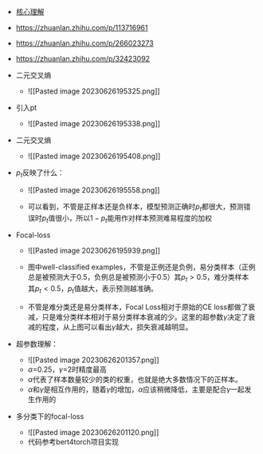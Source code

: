 - [核心理解](https://blog.csdn.net/u014311125/article/details/109470137)
- https://zhuanlan.zhihu.com/p/113716961
- https://zhuanlan.zhihu.com/p/266023273
- https://zhuanlan.zhihu.com/p/32423092

- 二元交叉熵
	- ![[Pasted image 20230626195325.png]]
- 引入pt
	- ![[Pasted image 20230626195338.png]]
- 二元交叉熵
	- ![[Pasted image 20230626195408.png]]
- $p_t$反映了什么：
	- ![[Pasted image 20230626195558.png]]

	- 可以看到，不管是正样本还是负样本，模型预测正确时​$p_t$都很大，预测错误时$p_t$值很小，所以$1-p_t$能用作对样本预测难易程度的加权
- Focal-loss
	- ![[Pasted image 20230626195939.png]]

	- 图中well-classified examples，不管是正例还是负例，易分类样本（正例总是被预测大于0.5，负例总是被预测小于0.5）其$p_t>0.5$，难分类样本其$p_t<0.5$，$p_t$值越大，表示预测越准确。
	- 不管是难分类还是易分类样本，Focal Loss相对于原始的CE loss都做了衰减，只是难分类样本相对于易分类样本衰减的少。这里的超参数$\gamma$决定了衰减的程度，从上图可以看出$\gamma$越大，损失衰减越明显。
- 超参数理解：
	- ![[Pasted image 20230626201357.png]]
	-  $\alpha$=0.25，$\gamma$=2时精度最高
	- $\alpha$代表了样本数量较少的类的权重，也就是绝大多数情况下的正样本。
	- $\alpha$和$\gamma$是相互作用的，随着$\gamma$的增加，$\alpha$应该稍微降低，主要是配合$\gamma$一起发生作用的



- 多分类下的focal-loss
	- ![[Pasted image 20230626201120.png]]
	- 代码参考bert4torch项目实现
